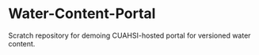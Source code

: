 # Water-Content-Portal
Scratch repository for demoing CUAHSI-hosted portal for versioned water content.